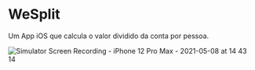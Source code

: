 # WeSplit
Um App iOS que calcula o valor dividido da conta por pessoa. 

![Simulator Screen Recording - iPhone 12 Pro Max - 2021-05-08 at 14 43 14](https://user-images.githubusercontent.com/62032419/117550077-93c61980-b014-11eb-9503-d4160d04bf12.gif)
